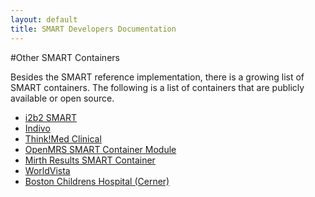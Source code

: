 ```yaml
---
layout: default
title: SMART Developers Documentation
---
```


#Other SMART Containers

Besides the SMART reference implementation, there is a growing list of SMART containers.
The following is a list of containers that are publicly available or open source.

* [i2b2 SMART](http://community.i2b2.org/wiki/display/smart/)
* [Indivo](http://indivohealth.org/)
* [Think!Med Clinical](http://www.marand-thinkmed.com/)
* [OpenMRS SMART Container Module](https://wiki.openmrs.org/display/docs/Smart+Container+Module)
* [Mirth Results SMART Container](http://www.mirthcorp.com/community/wiki/display/MR/SMART+Container)
* [WorldVista](http://www.worldvista.org/)
* [Boston Childrens Hospital (Cerner)](https://github.com/chb/smart_grails_proxy)